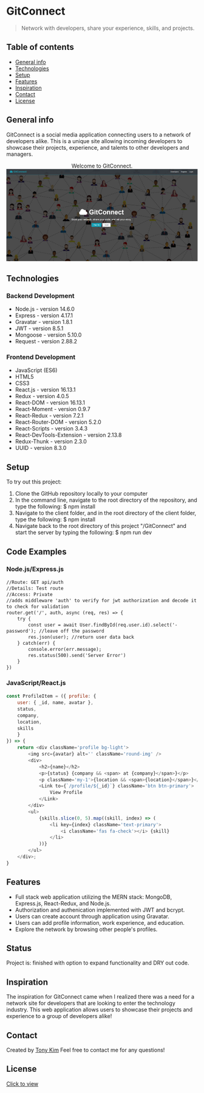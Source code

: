 # GitConnect
> Network with developers, share your experience, skills, and projects.  

## Table of contents
* [General info](#general-info)
* [Technologies](#technologies)
* [Setup](#setup)
* [Features](#features)
* [Inspiration](#inspiration)
* [Contact](#contact)
* [License](#license)

## General info
GitConnect is a social media application connecting users to a network of developers alike. This is a unique site allowing incoming developers to showcase their projects, experience, and talents to other developers and managers. 

<div align="center">Welcome to GitConnect. </div>

<div align="center">
<kbd>
<img src="./gitconnectlanding.PNG">
</kbd>
</div>




## Technologies
### Backend Development 
* Node.js - version 14.6.0
* Express - version 4.17.1
* Gravatar - version 1.8.1
* JWT - version 8.5.1
* Mongoose - version 5.10.0
* Request - version 2.88.2

### Frontend Development 
* JavaScript (ES6)
* HTML5
* CSS3
* React.js - version 16.13.1
* Redux - version 4.0.5
* React-DOM - version 16.13.1
* React-Moment - version 0.9.7
* React-Redux - version 7.2.1
* React-Router-DOM - version 5.2.0
* React-Scripts - version 3.4.3
* React-DevTools-Extension - version 2.13.8
* Redux-Thunk - version 2.3.0
* UUID - version 8.3.0

## Setup
To try out this project: 
1. Clone the GitHub repository locally to your computer
1. In the command line, navigate to the root directory of the repository, and type the following: 
  $ npm install 
1. Navigate to the client folder, and in the root directory of the client folder, type the following: 
  $ npm install 
1. Navigate back to the root directory of this project "/GitConnect" and start the server by typing the following: 
  $ npm run dev 

## Code Examples
### Node.js/Express.js
```Node
//Route: GET api/auth 
//Details: Test route 
//Access: Private 
//adds middleware 'auth' to verify for jwt authorization and decode it to check for validation 
router.get('/', auth, async (req, res) => {
    try {
        const user = await User.findById(req.user.id).select('-password'); //leave off the password
        res.json(user); //return user data back  
    } catch(err) {
        console.error(err.message); 
        res.status(500).send('Server Error')
    }
})
```

### JavaScript/React.js 
```React.js
const ProfileItem = ({ profile: {
    user: { _id, name, avatar }, 
    status, 
    company, 
    location, 
    skills
    } 
}) => {
    return <div className='profile bg-light'>
        <img src={avatar} alt='' className='round-img' />
        <div>
            <h2>{name}</h2>
            <p>{status} {company && <span> at {company}</span>}</p>
            <p className='my-1'>{location && <span>{location}</span>}</p>
            <Link to={`/profile/${_id}`} className='btn btn-primary'>
                View Profile 
            </Link>
        </div>
        <ul>
            {skills.slice(0, 5).map((skill, index) => (
                <li key={index} className='text-primary'>
                    <i className='fas fa-check'></i> {skill}
                </li>
            ))}
        </ul>
    </div>; 
}
```


## Features
* Full stack web application utilizing the MERN stack: MongoDB, Express.js, React-Redux, and Node.js. 
* Authorization and authenication implemented with JWT and bcrypt. 
* Users can create account through application using Gravatar. 
* Users can add profile information, work experience, and education. 
* Explore the network by browsing other people's profiles. 

## Status
Project is: finished with option to expand functionality and DRY out code.

## Inspiration
The inspiration for GitConnect came when I realized there was a need for a network site for developers that are looking to enter the technology industry. This web application allows users to showcase their projects and experience to a group of developers alike!

## Contact
Created by [Tony Kim](https://www.linkedin.com/in/hyung-kim/) 
Feel free to contact me for any questions! 

## License
[Click to view](https://github.com/hjkmines/GitConnect/blob/master/LICENSE)